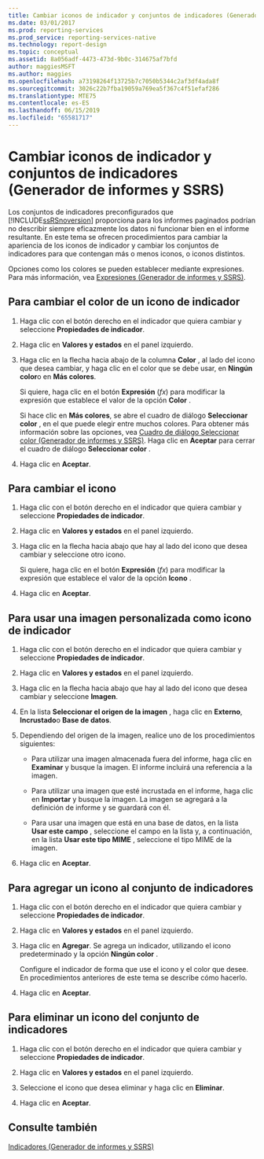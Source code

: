 ```yaml
---
title: Cambiar iconos de indicador y conjuntos de indicadores (Generador de informes y SSRS) | Microsoft Docs
ms.date: 03/01/2017
ms.prod: reporting-services
ms.prod_service: reporting-services-native
ms.technology: report-design
ms.topic: conceptual
ms.assetid: 8a056adf-4473-473d-9b0c-314675af7bfd
author: maggiesMSFT
ms.author: maggies
ms.openlocfilehash: a73198264f13725b7c7050b5344c2af3df4ada8f
ms.sourcegitcommit: 3026c22b7fba19059a769ea5f367c4f51efaf286
ms.translationtype: MTE75
ms.contentlocale: es-ES
ms.lasthandoff: 06/15/2019
ms.locfileid: "65581717"
---
```

# <a name="change-indicator-icons-and-indicator-sets-report-builder-and-ssrs"></a>Cambiar iconos de indicador y conjuntos de indicadores (Generador de informes y SSRS)
  Los conjuntos de indicadores preconfigurados que [!INCLUDE[ssRSnoversion](../../includes/ssrsnoversion-md.md)] proporciona para los informes paginados podrían no describir siempre eficazmente los datos ni funcionar bien en el informe resultante. En este tema se ofrecen procedimientos para cambiar la apariencia de los iconos de indicador y cambiar los conjuntos de indicadores para que contengan más o menos iconos, o iconos distintos.  
  
 Opciones como los colores se pueden establecer mediante expresiones. Para más información, vea [Expresiones &#40;Generador de informes y SSRS&#41;](../../reporting-services/report-design/expressions-report-builder-and-ssrs.md).  
  
## <a name="to-change-the-color-of-an-indicator-icon"></a>Para cambiar el color de un icono de indicador  
  
1.  Haga clic con el botón derecho en el indicador que quiera cambiar y seleccione **Propiedades de indicador**.  
  
2.  Haga clic en **Valores y estados** en el panel izquierdo.  
  
3.  Haga clic en la flecha hacia abajo de la columna **Color** , al lado del icono que desea cambiar, y haga clic en el color que se debe usar, en **Ningún color**o en **Más colores**.  
  
     Si quiere, haga clic en el botón **Expresión** (*fx*) para modificar la expresión que establece el valor de la opción **Color** .  
  
     Si hace clic en **Más colores**, se abre el cuadro de diálogo **Seleccionar color** , en el que puede elegir entre muchos colores. Para obtener más información sobre las opciones, vea [Cuadro de diálogo Seleccionar color &#40;Generador de informes y SSRS&#41;](https://msdn.microsoft.com/library/ac7089a3-5c7b-4f53-8348-180610e86da2). Haga clic en **Aceptar** para cerrar el cuadro de diálogo **Seleccionar color** .  
  
4.  Haga clic en **Aceptar**.  
  
## <a name="to-change-the-icon"></a>Para cambiar el icono  
  
1.  Haga clic con el botón derecho en el indicador que quiera cambiar y seleccione **Propiedades de indicador**.  
  
2.  Haga clic en **Valores y estados** en el panel izquierdo.  
  
3.  Haga clic en la flecha hacia abajo que hay al lado del icono que desea cambiar y seleccione otro icono.  
  
     Si quiere, haga clic en el botón **Expresión** (*fx*) para modificar la expresión que establece el valor de la opción **Icono** .  
  
4.  Haga clic en **Aceptar**.  
  
## <a name="to-use-a-custom-image-as-an-indicator-icon"></a>Para usar una imagen personalizada como icono de indicador  
  
1.  Haga clic con el botón derecho en el indicador que quiera cambiar y seleccione **Propiedades de indicador**.  
  
2.  Haga clic en **Valores y estados** en el panel izquierdo.  
  
3.  Haga clic en la flecha hacia abajo que hay al lado del icono que desea cambiar y seleccione **Imagen**.  
  
4.  En la lista **Seleccionar el origen de la imagen** , haga clic en **Externo**, **Incrustado**o **Base de datos**.  
  
5.  Dependiendo del origen de la imagen, realice uno de los procedimientos siguientes:  
  
    -   Para utilizar una imagen almacenada fuera del informe, haga clic en **Examinar** y busque la imagen. El informe incluirá una referencia a la imagen.  
  
    -   Para utilizar una imagen que esté incrustada en el informe, haga clic en **Importar** y busque la imagen. La imagen se agregará a la definición de informe y se guardará con él.  
  
    -   Para usar una imagen que está en una base de datos, en la lista **Usar este campo** , seleccione el campo en la lista y, a continuación, en la lista **Usar este tipo MIME** , seleccione el tipo MIME de la imagen.  
  
6.  Haga clic en **Aceptar**.  
  
## <a name="to-add-an-icon-to-the-indicator-set"></a>Para agregar un icono al conjunto de indicadores  
  
1.  Haga clic con el botón derecho en el indicador que quiera cambiar y seleccione **Propiedades de indicador**.  
  
2.  Haga clic en **Valores y estados** en el panel izquierdo.  
  
3.  Haga clic en **Agregar**. Se agrega un indicador, utilizando el icono predeterminado y la opción **Ningún color** .  
  
     Configure el indicador de forma que use el icono y el color que desee. En procedimientos anteriores de este tema se describe cómo hacerlo.  
  
4.  Haga clic en **Aceptar**.  
  
## <a name="to-delete-an-icon-to-the-indicator-set"></a>Para eliminar un icono del conjunto de indicadores  
  
1.  Haga clic con el botón derecho en el indicador que quiera cambiar y seleccione **Propiedades de indicador**.  
  
2.  Haga clic en **Valores y estados** en el panel izquierdo.  
  
3.  Seleccione el icono que desea eliminar y haga clic en **Eliminar**.  
  
4.  Haga clic en **Aceptar**.  
  
## <a name="see-also"></a>Consulte también  
 [Indicadores &#40;Generador de informes y SSRS&#41;](../../reporting-services/report-design/indicators-report-builder-and-ssrs.md)  
  
  
